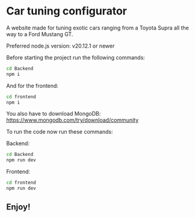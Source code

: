 # Car tuning configurator

A website made for tuning exotic cars ranging from a Toyota Supra all the way to a Ford Mustang GT.

Preferred node.js version: v20.12.1 or newer

Before starting the project run the following commands:
````Bash
cd Backend
npm i
````

And for the frontend:
````Bash
cd frontend
npm i
````

You also have to download MongoDB: https://www.mongodb.com/try/download/community

To run the code now run these commands:

Backend:
````Bash
cd Backend
npm run dev
````

Frontend:
````Bash
cd frontend
npm run dev
````

<h2>Enjoy!</h2>